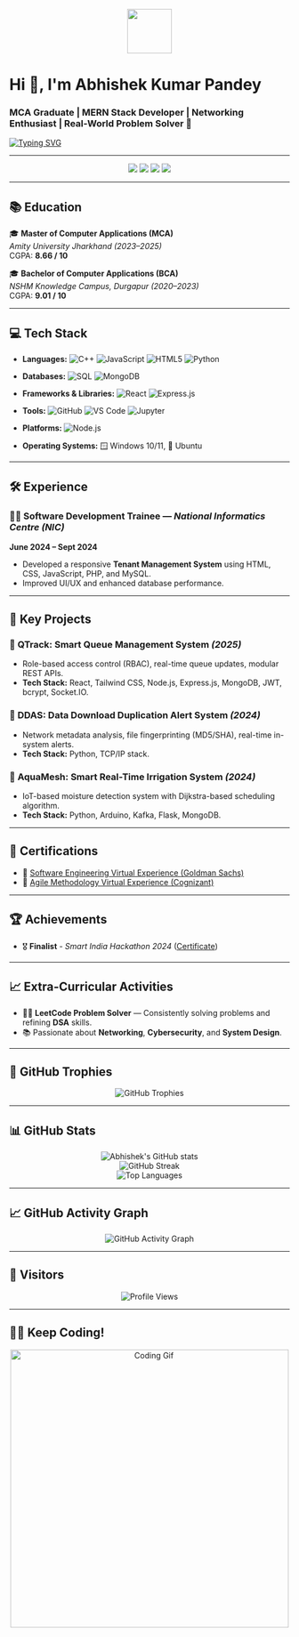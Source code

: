 <!-- GitHub Profile ReadMe for Abhishek Kumar Pandey -->

<p align="center">
  <img src="https://media.giphy.com/media/hvRJCLFzcasrR4ia7z/giphy.gif" width="80" />
</p>

# Hi 👋, I'm Abhishek Kumar Pandey
### MCA Graduate | MERN Stack Developer | Networking Enthusiast | Real-World Problem Solver 🚀

[![Typing SVG](https://readme-typing-svg.demolab.com/?lines=Passionate+about+building+real-world+apps;Always+learning+new+tech;Love+problem+solving;Networking+%26+Cybersecurity+enthusiast;Let's+connect!&center=true&width=500&height=50&font=Fira+Code&pause=1000&color=F76C6C&vCenter=true)](https://github.com/BLITzZ0)

---

<p align="center">
  <a href="mailto:ababhishek3005@gmail.com"><img src="https://img.shields.io/badge/Email-ababhishek3005@gmail.com-red?style=for-the-badge&logo=gmail"></a>
  <a href="https://www.linkedin.com/in/abhishek-k-0181b5229/"><img src="https://img.shields.io/badge/LinkedIn-blue?style=for-the-badge&logo=linkedin"></a>
  <a href="https://github.com/BLITzZ0"><img src="https://img.shields.io/badge/GitHub-BLITzZ0-black?style=for-the-badge&logo=github"></a>
  <a href="https://leetcode.com/u/BLITzZzZzZz/"><img src="https://img.shields.io/badge/LeetCode-Profile-orange?style=for-the-badge&logo=leetcode"></a>
</p>

---

## 📚 Education

🎓 **Master of Computer Applications (MCA)**  
*Amity University Jharkhand (2023–2025)*  
CGPA: **8.66 / 10**

🎓 **Bachelor of Computer Applications (BCA)**  
*NSHM Knowledge Campus, Durgapur (2020–2023)*  
CGPA: **9.01 / 10**

---

## 💻 Tech Stack

- **Languages:** ![C++](https://img.shields.io/badge/-C++-00599C?logo=c%2B%2B&logoColor=white) ![JavaScript](https://img.shields.io/badge/-JavaScript-F7DF1E?logo=javascript&logoColor=black) ![HTML5](https://img.shields.io/badge/-HTML5-E34F26?logo=html5&logoColor=white) ![Python](https://img.shields.io/badge/-Python-3776AB?logo=python&logoColor=white)

- **Databases:** ![SQL](https://img.shields.io/badge/-SQL-4479A1?logo=postgresql&logoColor=white) ![MongoDB](https://img.shields.io/badge/-MongoDB-47A248?logo=mongodb&logoColor=white)

- **Frameworks & Libraries:** ![React](https://img.shields.io/badge/-React-61DAFB?logo=react&logoColor=black) ![Express.js](https://img.shields.io/badge/-Express.js-000000?logo=express&logoColor=white)

- **Tools:** ![GitHub](https://img.shields.io/badge/-GitHub-181717?logo=github&logoColor=white) ![VS Code](https://img.shields.io/badge/-VSCode-007ACC?logo=visual-studio-code&logoColor=white) ![Jupyter](https://img.shields.io/badge/-Jupyter-F37626?logo=jupyter&logoColor=white)

- **Platforms:** ![Node.js](https://img.shields.io/badge/-Node.js-339933?logo=node.js&logoColor=white)

- **Operating Systems:** 🪟 Windows 10/11, 🐧 Ubuntu

---

## 🛠️ Experience

### 👨‍💻 Software Development Trainee — *National Informatics Centre (NIC)*  
**June 2024 – Sept 2024**  
- Developed a responsive **Tenant Management System** using HTML, CSS, JavaScript, PHP, and MySQL.
- Improved UI/UX and enhanced database performance.

---

## 🚀 Key Projects

### 🔷 **QTrack:** Smart Queue Management System *(2025)*
- Role-based access control (RBAC), real-time queue updates, modular REST APIs.
- **Tech Stack:** React, Tailwind CSS, Node.js, Express.js, MongoDB, JWT, bcrypt, Socket.IO.

### 🔷 **DDAS:** Data Download Duplication Alert System *(2024)*
- Network metadata analysis, file fingerprinting (MD5/SHA), real-time in-system alerts.
- **Tech Stack:** Python, TCP/IP stack.

### 🔷 **AquaMesh:** Smart Real-Time Irrigation System *(2024)*
- IoT-based moisture detection system with Dijkstra-based scheduling algorithm.
- **Tech Stack:** Python, Arduino, Kafka, Flask, MongoDB.

---

## 📜 Certifications

- 🏅 [Software Engineering Virtual Experience (Goldman Sachs)](https://forage-uploads-prod.s3.amazonaws.com/completion-certificates/Goldman%20Sachs/NPdeQ43o8P9HJmJzg_Goldman%20Sachs_qRmN3sgDNCsqaQRNJ_1673926158841_completion_certificate.pdf)
- 🏅 [Agile Methodology Virtual Experience (Cognizant)](https://forage-uploads-prod.s3.amazonaws.com/completion-certificates/Cognizant/ZZswQd6xGydd758vz_Cognizant%20USA_qRmN3sgDNCsqaQRNJ_1683233703680_completion_certificate.pdf)

---

## 🏆 Achievements

- 🎖️ **Finalist** - *Smart India Hackathon 2024* ([Certificate](https://drive.google.com/file/d/16XKRoxyG-gX5g6LnpG1D38wHi8F1yPha/view?usp=sharing))

---

## 📈 Extra-Curricular Activities

- 🧑‍💻 **LeetCode Problem Solver** — Consistently solving problems and refining **DSA** skills.
- 📚 Passionate about **Networking**, **Cybersecurity**, and **System Design**.

---

## 🏅 GitHub Trophies

<p align="center">
  <img src="https://github-profile-trophy.vercel.app/?username=BLITzZ0&theme=radical&no-frame=true&row=2&column=3" alt="GitHub Trophies" />
</p>

---

## 📊 GitHub Stats

<p align="center">
  <img src="https://github-readme-stats.vercel.app/api?username=BLITzZ0&show_icons=true&theme=radical" alt="Abhishek's GitHub stats" />
  <br />
  <img src="https://github-readme-streak-stats.herokuapp.com/?user=BLITzZ0&theme=radical" alt="GitHub Streak" />
  <br />
  <img src="https://github-readme-stats.vercel.app/api/top-langs/?username=BLITzZ0&layout=compact&theme=radical" alt="Top Languages" />
</p>

---

## 📈 GitHub Activity Graph

<p align="center">
  <img src="https://github-readme-activity-graph.vercel.app/graph?username=BLITzZ0&theme=radical" alt="GitHub Activity Graph" />
</p>

---

## 👀 Visitors

<p align="center">
  <img src="https://komarev.com/ghpvc/?username=BLITzZ0&label=Profile%20Views&color=F76C6C&style=flat" alt="Profile Views" />
</p>

---

## 👨‍💻 Keep Coding!

<p align="center">
  <img src="https://cdn.dribbble.com/users/1162077/screenshots/3848914/programmer.gif" width="500" alt="Coding Gif" />
</p>
